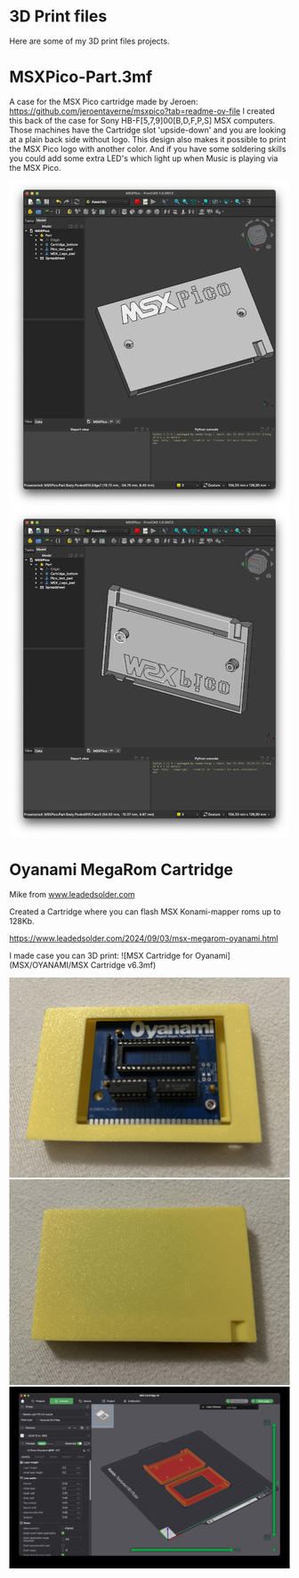 # 3D Print files

Here are some of my 3D print files projects.


# MSXPico-Part.3mf

A case for the MSX Pico cartridge made by Jeroen: https://github.com/jeroentaverne/msxpico?tab=readme-ov-file
I created this back of the case for Sony HB-F[5,7,9]00[B,D,F,P,S] MSX computers.
Those machines have the Cartridge slot 'upside-down' and you are looking at a plain back side without logo.
This design also makes it possible to print the MSX Pico logo with another color.
And if you have some soldering skills you could add some extra LED's which light up when Music is playing via the MSX Pico.

![Bambu Studio](MSX/Pico/images/front.jpg)
![Bambu Studio](MSX/Pico/images/back.jpg)


# Oyanami MegaRom Cartridge

Mike from www.leadedsolder.com

Created a Cartridge where you can flash MSX Konami-mapper roms up to 128Kb.

https://www.leadedsolder.com/2024/09/03/msx-megarom-oyanami.html

I made case you can 3D print: ![MSX Cartridge for Oyanami](MSX/OYANAMI/MSX Cartridge v6.3mf)

![Front](MSX/OYANAMI/images/front.jpg)
![Back](MSX/OYANAMI/images/back.jpg)
![Slicer](MSX/OYANAMI/images/slicer.jpg)




